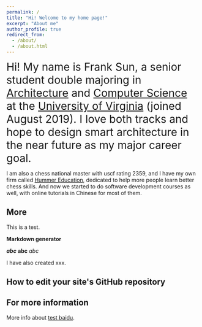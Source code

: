 ```yaml
---
permalink: /
title: "Hi! Welcome to my home page!"
excerpt: "About me"
author_profile: true
redirect_from: 
  - /about/
  - /about.html
---
```


<span style="font-size:2em;">Hi! My name is Frank Sun, a senior student double majoring in [Architecture](https://www.arch.virginia.edu) and [Computer Science](https://engineering.virginia.edu/departments/computer-science/about-computer-science/about-us) at the [University of Virginia](https://www.virginia.edu) (joined August 2019). I love both tracks and hope to design smart architecture in the near future as my major career goal.</span>

I am also a chess national master with uscf rating 2359, and I have my own firm called [Hummer Education](https://www.littlehummerchess.club), dedicated to help more people learn better chess skills. And now we started to do software development courses as well, with online tutorials in Chinese for most of them. 







More
-----
This is a test.

**Markdown generator**

***abc***
****abc****
*abc*

I have also created xxx.


How to edit your site's GitHub repository
------


For more information
------
More info about [test baidu](https://baidu.com).
